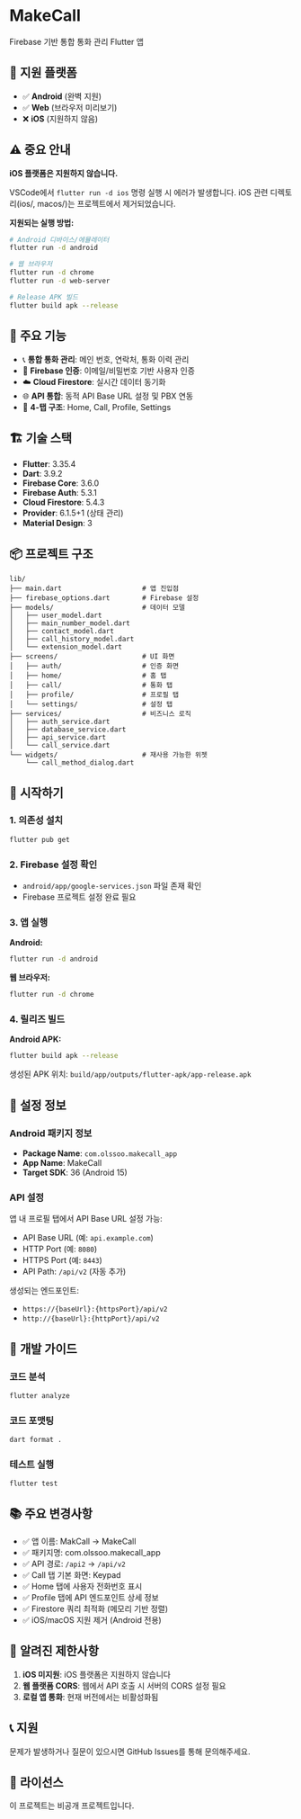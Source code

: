 # MakeCall

Firebase 기반 통합 통화 관리 Flutter 앱

## 📱 지원 플랫폼

- ✅ **Android** (완벽 지원)
- ✅ **Web** (브라우저 미리보기)
- ❌ **iOS** (지원하지 않음)

## ⚠️ 중요 안내

**iOS 플랫폼은 지원하지 않습니다.**

VSCode에서 `flutter run -d ios` 명령 실행 시 에러가 발생합니다.
iOS 관련 디렉토리(ios/, macos/)는 프로젝트에서 제거되었습니다.

**지원되는 실행 방법:**
```bash
# Android 디바이스/에뮬레이터
flutter run -d android

# 웹 브라우저
flutter run -d chrome
flutter run -d web-server

# Release APK 빌드
flutter build apk --release
```

## 🎯 주요 기능

- 📞 **통합 통화 관리**: 메인 번호, 연락처, 통화 이력 관리
- 🔐 **Firebase 인증**: 이메일/비밀번호 기반 사용자 인증
- ☁️ **Cloud Firestore**: 실시간 데이터 동기화
- 🌐 **API 통합**: 동적 API Base URL 설정 및 PBX 연동
- 📱 **4-탭 구조**: Home, Call, Profile, Settings

## 🏗️ 기술 스택

- **Flutter**: 3.35.4
- **Dart**: 3.9.2
- **Firebase Core**: 3.6.0
- **Firebase Auth**: 5.3.1
- **Cloud Firestore**: 5.4.3
- **Provider**: 6.1.5+1 (상태 관리)
- **Material Design**: 3

## 📦 프로젝트 구조

```
lib/
├── main.dart                    # 앱 진입점
├── firebase_options.dart        # Firebase 설정
├── models/                      # 데이터 모델
│   ├── user_model.dart
│   ├── main_number_model.dart
│   ├── contact_model.dart
│   ├── call_history_model.dart
│   └── extension_model.dart
├── screens/                     # UI 화면
│   ├── auth/                    # 인증 화면
│   ├── home/                    # 홈 탭
│   ├── call/                    # 통화 탭
│   ├── profile/                 # 프로필 탭
│   └── settings/                # 설정 탭
├── services/                    # 비즈니스 로직
│   ├── auth_service.dart
│   ├── database_service.dart
│   ├── api_service.dart
│   └── call_service.dart
└── widgets/                     # 재사용 가능한 위젯
    └── call_method_dialog.dart
```

## 🚀 시작하기

### 1. 의존성 설치
```bash
flutter pub get
```

### 2. Firebase 설정 확인
- `android/app/google-services.json` 파일 존재 확인
- Firebase 프로젝트 설정 완료 필요

### 3. 앱 실행

**Android:**
```bash
flutter run -d android
```

**웹 브라우저:**
```bash
flutter run -d chrome
```

### 4. 릴리즈 빌드

**Android APK:**
```bash
flutter build apk --release
```

생성된 APK 위치: `build/app/outputs/flutter-apk/app-release.apk`

## 📝 설정 정보

### Android 패키지 정보
- **Package Name**: `com.olssoo.makecall_app`
- **App Name**: MakeCall
- **Target SDK**: 36 (Android 15)

### API 설정
앱 내 프로필 탭에서 API Base URL 설정 가능:
- API Base URL (예: `api.example.com`)
- HTTP Port (예: `8080`)
- HTTPS Port (예: `8443`)
- API Path: `/api/v2` (자동 추가)

생성되는 엔드포인트:
- `https://{baseUrl}:{httpsPort}/api/v2`
- `http://{baseUrl}:{httpPort}/api/v2`

## 🔧 개발 가이드

### 코드 분석
```bash
flutter analyze
```

### 코드 포맷팅
```bash
dart format .
```

### 테스트 실행
```bash
flutter test
```

## 📚 주요 변경사항

- ✅ 앱 이름: MakCall → MakeCall
- ✅ 패키지명: com.olssoo.makecall_app
- ✅ API 경로: `/api2` → `/api/v2`
- ✅ Call 탭 기본 화면: Keypad
- ✅ Home 탭에 사용자 전화번호 표시
- ✅ Profile 탭에 API 엔드포인트 상세 정보
- ✅ Firestore 쿼리 최적화 (메모리 기반 정렬)
- ✅ iOS/macOS 지원 제거 (Android 전용)

## 🐛 알려진 제한사항

1. **iOS 미지원**: iOS 플랫폼은 지원하지 않습니다
2. **웹 플랫폼 CORS**: 웹에서 API 호출 시 서버의 CORS 설정 필요
3. **로컬 앱 통화**: 현재 버전에서는 비활성화됨

## 📞 지원

문제가 발생하거나 질문이 있으시면 GitHub Issues를 통해 문의해주세요.

## 📄 라이선스

이 프로젝트는 비공개 프로젝트입니다.
